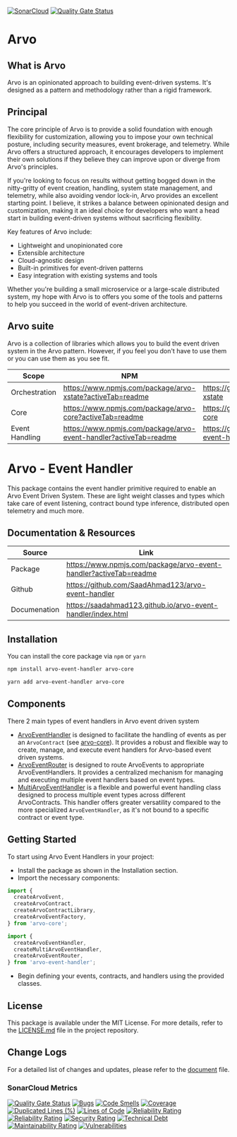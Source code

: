 [![SonarCloud](https://sonarcloud.io/images/project_badges/sonarcloud-white.svg)](https://sonarcloud.io/summary/new_code?id=SaadAhmad123_arvo-event-handler)
[![Quality Gate Status](https://sonarcloud.io/api/project_badges/measure?project=SaadAhmad123_arvo-event-handler&metric=alert_status)](https://sonarcloud.io/summary/new_code?id=SaadAhmad123_arvo-event-handler)

# Arvo

## What is Arvo

Arvo is an opinionated approach to building event-driven systems. It's designed as a pattern and methodology rather than a rigid framework.

## Principal

The core principle of Arvo is to provide a solid foundation with enough flexibility for customization, allowing you to impose your own technical posture, including security measures, event brokerage, and telemetry. While Arvo offers a structured approach, it encourages developers to implement their own solutions if they believe they can improve upon or diverge from Arvo's principles.

If you're looking to focus on results without getting bogged down in the nitty-gritty of event creation, handling, system state management, and telemetry, while also avoiding vendor lock-in, Arvo provides an excellent starting point. I believe, it strikes a balance between opinionated design and customization, making it an ideal choice for developers who want a head start in building event-driven systems without sacrificing flexibility.

Key features of Arvo include:

- Lightweight and unopinionated core
- Extensible architecture
- Cloud-agnostic design
- Built-in primitives for event-driven patterns
- Easy integration with existing systems and tools

Whether you're building a small microservice or a large-scale distributed system, my hope with Arvo is to offers you some of the tools and patterns to help you succeed in the world of event-driven architecture.

## Arvo suite

Arvo is a collection of libraries which allows you to build the event driven system in the Arvo pattern. However, if you feel you don't have to use them or you can use them as you see fit.

| Scope       | NPM                                                                | Github                                                                | Documentation                                                                |
| ------------ | ------------------------------------------------------------- | ------------------------------------------------------------- | ------------------------------------------------------------- |
| Orchestration      | https://www.npmjs.com/package/arvo-xstate?activeTab=readme | https://github.com/SaadAhmad123/arvo-xstate | https://saadahmad123.github.io/arvo-xstate/index.html |
| Core       | https://www.npmjs.com/package/arvo-core?activeTab=readme                | https://github.com/SaadAhmad123/arvo-core | https://saadahmad123.github.io/arvo-core/index.html |
| Event Handling | https://www.npmjs.com/package/arvo-event-handler?activeTab=readme      | https://github.com/SaadAhmad123/arvo-event-handler | https://saadahmad123.github.io/arvo-event-handler/index.html |


# Arvo - Event Handler

This package contains the event handler primitive required to enable an Arvo Event Driven System. These are light weight classes and types which take care of event listening, contract bound type inference, distributed open telemetry and much more.

## Documentation & Resources

| Source       | Link                                                              |
| ------------ | ----------------------------------------------------------------- |
| Package      | https://www.npmjs.com/package/arvo-event-handler?activeTab=readme |
| Github       | https://github.com/SaadAhmad123/arvo-event-handler                |
| Documenation | https://saadahmad123.github.io/arvo-event-handler/index.html      |

## Installation

You can install the core package via `npm` or `yarn`

```bash
npm install arvo-event-handler arvo-core
```

```bash
yarn add arvo-event-handler arvo-core
```

## Components

There 2 main types of event handlers in Arvo event driven system

- [ArvoEventHandler](src/ArvoEventHandler/README.md) is designed to facilitate the handling of events as per an `ArvoContract` (see [arvo-core](https://saadahmad123.github.io/arvo-core/documents/ArvoContract.html)). It provides a robust and flexible way to create, manage, and execute event handlers for Arvo-based event driven systems.
- [ArvoEventRouter](src/ArvoEventRouter/README.md) is designed to route ArvoEvents to appropriate ArvoEventHandlers. It provides a centralized mechanism for managing and executing multiple event handlers based on event types.
- [MultiArvoEventHandler](src/MultiArvoEventHandler/README.md) is a flexible and powerful event handling class designed to process multiple event types across different ArvoContracts. This handler offers greater versatility compared to the more specialized `ArvoEventHandler`, as it's not bound to a specific contract or event type.

## Getting Started

To start using Arvo Event Handlers in your project:

- Install the package as shown in the Installation section.
- Import the necessary components:

```javascript
import {
  createArvoEvent,
  createArvoContract,
  createArvoContractLibrary,
  createArvoEventFactory,
} from 'arvo-core';

import {
  createArvoEventHandler,
  createMultiArvoEventHandler,
  createArvoEventRouter,
} from 'arvo-event-handler';
```

- Begin defining your events, contracts, and handlers using the provided classes.

## License

This package is available under the MIT License. For more details, refer to the [LICENSE.md](LICENSE.md) file in the project repository.

## Change Logs

For a detailed list of changes and updates, please refer to the [document](CHANGELOG.md) file.

### SonarCloud Metrics

[![Quality Gate Status](https://sonarcloud.io/api/project_badges/measure?project=SaadAhmad123_arvo-event-handler&metric=alert_status)](https://sonarcloud.io/summary/new_code?id=SaadAhmad123_arvo-event-handler)
[![Bugs](https://sonarcloud.io/api/project_badges/measure?project=SaadAhmad123_arvo-event-handler&metric=bugs)](https://sonarcloud.io/summary/new_code?id=SaadAhmad123_arvo-event-handler)
[![Code Smells](https://sonarcloud.io/api/project_badges/measure?project=SaadAhmad123_arvo-event-handler&metric=code_smells)](https://sonarcloud.io/summary/new_code?id=SaadAhmad123_arvo-event-handler)
[![Coverage](https://sonarcloud.io/api/project_badges/measure?project=SaadAhmad123_arvo-event-handler&metric=coverage)](https://sonarcloud.io/summary/new_code?id=SaadAhmad123_arvo-event-handler)
[![Duplicated Lines (%)](https://sonarcloud.io/api/project_badges/measure?project=SaadAhmad123_arvo-event-handler&metric=duplicated_lines_density)](https://sonarcloud.io/summary/new_code?id=SaadAhmad123_arvo-event-handler)
[![Lines of Code](https://sonarcloud.io/api/project_badges/measure?project=SaadAhmad123_arvo-event-handler&metric=ncloc)](https://sonarcloud.io/summary/new_code?id=SaadAhmad123_arvo-event-handler)
[![Reliability Rating](https://sonarcloud.io/api/project_badges/measure?project=SaadAhmad123_arvo-event-handler&metric=reliability_rating)](https://sonarcloud.io/summary/new_code?id=SaadAhmad123_arvo-event-handler)
[![Reliability Rating](https://sonarcloud.io/api/project_badges/measure?project=SaadAhmad123_arvo-event-handler&metric=reliability_rating)](https://sonarcloud.io/summary/new_code?id=SaadAhmad123_arvo-event-handler)
[![Security Rating](https://sonarcloud.io/api/project_badges/measure?project=SaadAhmad123_arvo-event-handler&metric=security_rating)](https://sonarcloud.io/summary/new_code?id=SaadAhmad123_arvo-event-handler)
[![Technical Debt](https://sonarcloud.io/api/project_badges/measure?project=SaadAhmad123_arvo-event-handler&metric=sqale_index)](https://sonarcloud.io/summary/new_code?id=SaadAhmad123_arvo-event-handler)
[![Maintainability Rating](https://sonarcloud.io/api/project_badges/measure?project=SaadAhmad123_arvo-event-handler&metric=sqale_rating)](https://sonarcloud.io/summary/new_code?id=SaadAhmad123_arvo-event-handler)
[![Vulnerabilities](https://sonarcloud.io/api/project_badges/measure?project=SaadAhmad123_arvo-event-handler&metric=vulnerabilities)](https://sonarcloud.io/summary/new_code?id=SaadAhmad123_arvo-event-handler)
